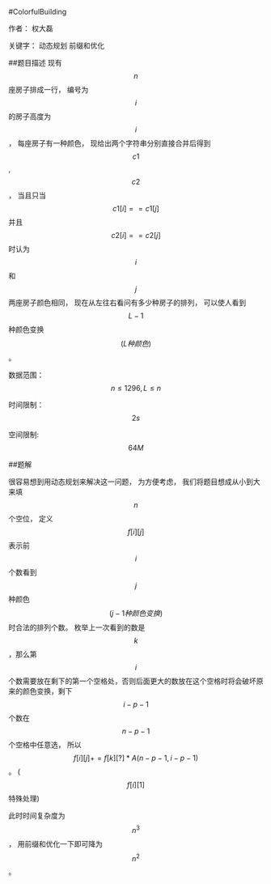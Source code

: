 #ColorfulBuilding

作者： 权大磊

关键字： 动态规划 前缀和优化

##题目描述
现有 $$n$$ 座房子排成一行， 编号为 $$i$$ 的房子高度为 $$i$$， 每座房子有一种颜色， 现给出两个字符串分别直接合并后得到 $$c1$$,$$c2$$， 当且只当 $$c1[i] == c1[j] $$ 并且 $$c2[i] == c2[j] $$ 时认为 $$i$$ 和 $$j$$ 两座房子颜色相同， 现在从左往右看问有多少种房子的排列， 可以使人看到 $$L-1$$ 种颜色变换$$(L种颜色)$$。

数据范围： $$n ≤ 1296, L ≤ n $$

时间限制：$$2s$$

空间限制: $$64M$$

##题解

很容易想到用动态规划来解决这一问题， 为方便考虑， 我们将题目想成从小到大来填 $$n$$ 个空位， 定义 $$f[i][j] $$ 表示前 $$i$$ 个数看到 $$j$$ 种颜色 $$(j-1种颜色变换)$$ 时合法的排列个数。 枚举上一次看到的数是 $$k$$ ，那么第 $$i$$ 个数需要放在剩下的第一个空格处，否则后面更大的数放在这个空格时将会破坏原来的颜色变换，剩下 $$i-p-1$$ 个数在 $$ n - p - 1 $$ 个空格中任意选， 所以 $$f[i][j]  += f[k][?] * A( n-p-1, i-p-1 ) $$ 。 ($$f[i][1]$$特殊处理)

此时时间复杂度为 $$n^3$$， 用前缀和优化一下即可降为 $$n^2$$。